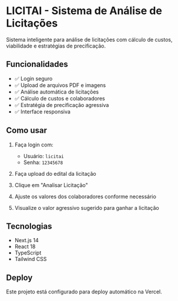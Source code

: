 # LICITAI - Sistema de Análise de Licitações

Sistema inteligente para análise de licitações com cálculo de custos, viabilidade e estratégias de precificação.

## Funcionalidades

- ✅ Login seguro
- ✅ Upload de arquivos PDF e imagens
- ✅ Análise automática de licitações
- ✅ Cálculo de custos e colaboradores
- ✅ Estratégia de precificação agressiva
- ✅ Interface responsiva

## Como usar

1. Faça login com:
   - Usuário: `licitai`
   - Senha: `12345678`

2. Faça upload do edital da licitação

3. Clique em "Analisar Licitação"

4. Ajuste os valores dos colaboradores conforme necessário

5. Visualize o valor agressivo sugerido para ganhar a licitação

## Tecnologias

- Next.js 14
- React 18
- TypeScript
- Tailwind CSS

## Deploy

Este projeto está configurado para deploy automático na Vercel.
